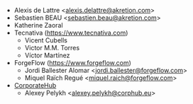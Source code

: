 - Alexis de Lattre \<<alexis.delattre@akretion.com>\>
- Sebastien BEAU \<<sebastien.beau@akretion.com>\>
- Katherine Zaoral
- Tecnativa (<https://www.tecnativa.com>)
  - Vicent Cubells
  - Victor M.M. Torres
  - Víctor Martínez
- ForgeFlow (<https://www.forgeflow.com>)
  - Jordi Ballester Alomar \<<jordi.ballester@forgeflow.com>\>
  - Miquel Raïch Regué \<<miquel.raich@forgeflow.com>\>
- [CorporateHub](https://corporatehub.eu/)
  - Alexey Pelykh \<<alexey.pelykh@corphub.eu>\>
